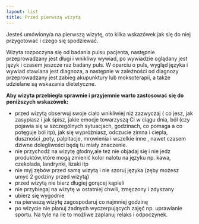 ```yaml
---
layout: list
title: Przed pierwszą wizytą
---
```


Jesteś umówiony/a na pierwszą wizytę, oto kilka wskazówek jak się do niej przygotować i czego się spodziewać.

Wizyta rozpoczyna się od badania pulsu pacjenta, następnie przeprowadzany jest długi i wnikliwy wywiad, po wywiadzie oglądany jest język i czasem jeszcze raz badany puls.  W oparciu o puls, wygląd języka i wywiad stawiana jest diagnoza, a następnie w zależności od diagnozy przeprowadzany jest zabieg akupunktury lub moksoterapii, a także udzielane są wskazania dietetyczne.

**Aby wizyta przebiegła sprawnie i przyjemnie warto zastosować się do poniższych wskazówek:**

- przed wizytą obserwuj swoje ciało wnikliwiej niż zazwyczaj ( co jesz, jak zasypiasz i jak śpisz, jakie emocje towarzyszą Ci w ciągu dnia, ból (czy pojawia się w szczególnych sytuacjach, godzinach, co pomaga a co potęguje ból itp), jak się wypróżniasz, odczucie zimna i ciepła, duszności ,poty, palpitacje, mrowienia i wszelkie inne , nawet czasem dziwne dolegliwości będą tu miały znaczenie. 
- nie przychodź na wizytę głodny,ale też nie objadaj się i nie jedz produktów,które mogą zmienić kolor nalotu na języku np. kawa, czekolada, landrynki, lizaki itp 
- nie myj zębów przed samą wizytą i nie szoruj języka (zęby możesz umyć 2 godziny przed wizytą)
- przed wizytą nie bierz długiej gorącej kąpieli
- nie przybiegaj na wizytę w ostatniej chwili, zmęczony i zdyszany 
- ubierz się wygodnie 
- na pierwszą wizytę zagospodaruj co najmniej godzinę
- po wizycie nie planuj żadnych wyczerpujących zajęć np. uprawianie sportu. Na tyle na ile to możliwe zaplanuj relaks i odpoczynek.
